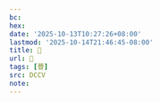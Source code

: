 ```yaml
---
bc:
hex:
date: '2025-10-13T10:27:26+08:00'
lastmod: '2025-10-14T21:46:45-08:00'
title: 􃃴
url: 􃃴
tags: [瞢]
src: DCCV
note:
---
```

